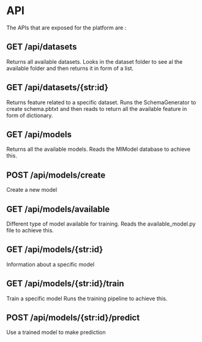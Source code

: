 # API
The APIs that are exposed for the platform are : 

## GET /api/datasets 
Returns all available datasets.
Looks in the dataset folder to see al the available folder and then returns it in form of a list.

## GET /api/datasets/{str:id} 
Returns feature related to a specific dataset.
Runs the SchemaGenerator to create schema.pbtxt and then reads to return all the available feature in form of dictionary.

## GET /api/models 
Returns all the available models.
Reads the MlModel database to achieve this.

## POST /api/models/create 
Create a new model

## GET /api/models/available 
Different type of model available for training.
Reads the available_model.py file to achieve this.

## GET /api/models/{str:id} 
Information about a specific model

## GET /api/models/{str:id}/train 
Train a specific model
Runs the training pipeline to achieve this.

## POST /api/models/{str:id}/predict 
Use a trained model to make prediction
